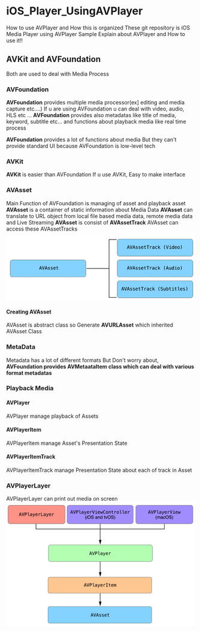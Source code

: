 # iOS_Player_UsingAVPlayer
How to use AVPlayer and How this is organized
These git repository is iOS Media Player using AVPlayer Sample
Explain about AVPlayer and How to use it!!

## AVKit and AVFoundation
Both are used to deal with Media Process

### AVFoundation
**AVFoundation** provides multiple media processor(ex] editing and media capture etc....)
If u are using AVFoundation u can deal with video, audio, HLS etc ...
**AVFoundation** provides also metadatas like title of media, keyword, subtitle etc...
and functions about playback media like real time process

**AVFoundation** provides a lot of functions about media But they can't provide standard UI because AVFoundation is low-level tech

### AVKit
**AVKit** is easier than AVFoundation
If u use AVKit, Easy to make interface

### AVAsset
Main Function of AVFoundation is managing of asset and playback asset
**AVAsset** is a container of static information about Media Data
**AVAsset** can translate to URL object from local file based media data, remote media data and Live Streaming
**AVAsset** is consist of **AVAssetTrack**
AVAsset can access these AVAssetTracks
![AVAsset1](./ScreenShots/AVAsset01.png)
#### Creating AVAsset
AVAsset is abstract class so Generate **AVURLAsset** which inherited AVAsset Class

### MetaData
Metadata has a lot of different formats
But Don't worry about, **AVFoundation provides AVMetaataItem class which can deal with various format metadatas**

### Playback Media
#### AVPlayer
AVPlayer manage playback of Assets
#### AVPlayerItem
AVPlayerItem manage Asset's Presentation State
#### AVPlayerItemTrack
AVPlayerItemTrack manage Presentation State about each of track in Asset 
### AVPlayerLayer
AVPlayerLayer can print out media on screen
![relationship_of_media object1](./ScreenShots/relationship_of_mediaobject.png)